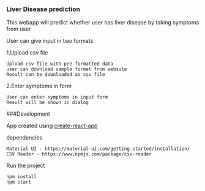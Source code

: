 ### Liver Disease prediction

This webapp will predict whether user has liver disease by taking symptoms from user

User can give input in two formats

   1.Upload csv file
            
    Upload csv file with pre-formatted data 
    user can download sample format from website
    Result can be downloaded as csv file
     
   2.Enter symptoms in form
    
    User can enter symptoms in input form
    Result will be shown in dialog
   
    
###Development

   App created using [create-react-app](https://github.com/facebook/create-react-app)
   
dependencies

    Material UI - https://material-ui.com/getting-started/installation/
    CSV Reader - https://www.npmjs.com/package/csv-reader
    
Run the project

    npm install
    npm start
